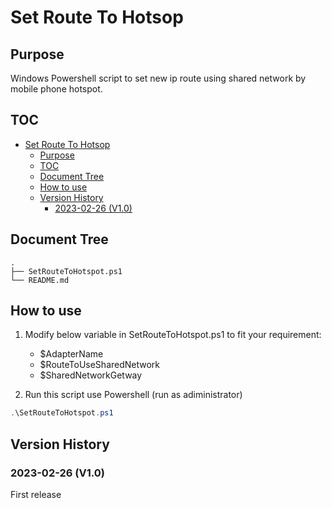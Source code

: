 # Set Route To Hotsop

## Purpose

Windows Powershell script to set new ip route using shared network by mobile phone hotspot.

## TOC

- [Set Route To Hotsop](#set-route-to-hotsop)
  - [Purpose](#purpose)
  - [TOC](#toc)
  - [Document Tree](#document-tree)
  - [How to use](#how-to-use)
  - [Version History](#version-history)
    - [2023-02-26 (V1.0)](#2023-02-26-v10)

## Document Tree

```text
.
├── SetRouteToHotspot.ps1
└── README.md
```

## How to use

1. Modify below variable in SetRouteToHotspot.ps1 to fit your requirement:
   - $AdapterName
   - $RouteToUseSharedNetwork
   - $SharedNetworkGetway

2. Run this script use Powershell (run as adiministrator)

```Powershell
.\SetRouteToHotspot.ps1
```

## Version History

### 2023-02-26 (V1.0)

First release
